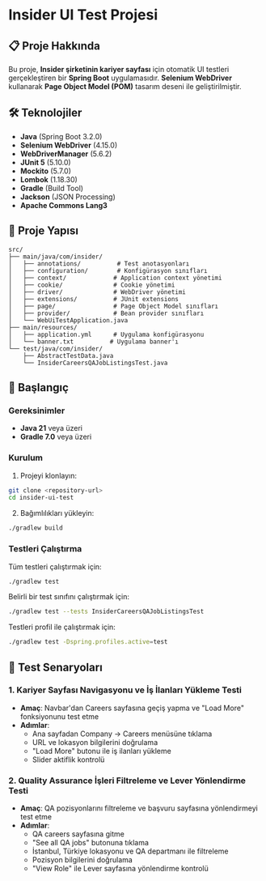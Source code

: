 # Insider UI Test Projesi

## 📋 Proje Hakkında

Bu proje, **Insider şirketinin kariyer sayfası** için otomatik UI testleri gerçekleştiren bir **Spring Boot** uygulamasıdır. **Selenium WebDriver** kullanarak **Page Object Model (POM)** tasarım deseni ile geliştirilmiştir.

## 🛠️ Teknolojiler

- **Java** (Spring Boot 3.2.0)
- **Selenium WebDriver** (4.15.0)
- **WebDriverManager** (5.6.2)
- **JUnit 5** (5.10.0)
- **Mockito** (5.7.0)
- **Lombok** (1.18.30)
- **Gradle** (Build Tool)
- **Jackson** (JSON Processing)
- **Apache Commons Lang3**

## 📁 Proje Yapısı

```
src/
├── main/java/com/insider/
│   ├── annotations/          # Test anotasyonları
│   ├── configuration/        # Konfigürasyon sınıfları
│   ├── context/             # Application context yönetimi
│   ├── cookie/              # Cookie yönetimi
│   ├── driver/              # WebDriver yönetimi
│   ├── extensions/          # JUnit extensions
│   ├── page/                # Page Object Model sınıfları
│   ├── provider/            # Bean provider sınıfları
│   └── WebUiTestApplication.java
├── main/resources/
│   ├── application.yml      # Uygulama konfigürasyonu
│   └── banner.txt          # Uygulama banner'ı
└── test/java/com/insider/
    ├── AbstractTestData.java
    └── InsiderCareersQAJobListingsTest.java
```

## 🚀 Başlangıç

### Gereksinimler

- **Java 21** veya üzeri
- **Gradle 7.0** veya üzeri

### Kurulum

1. Projeyi klonlayın:
```bash
git clone <repository-url>
cd insider-ui-test
```

2. Bağımlılıkları yükleyin:
```bash
./gradlew build
```

### Testleri Çalıştırma

Tüm testleri çalıştırmak için:
```bash
./gradlew test
```

Belirli bir test sınıfını çalıştırmak için:
```bash
./gradlew test --tests InsiderCareersQAJobListingsTest
```

Testleri profil ile çalıştırmak için:
```bash
./gradlew test -Dspring.profiles.active=test
```

## 🧪 Test Senaryoları

### 1. Kariyer Sayfası Navigasyonu ve İş İlanları Yükleme Testi
- **Amaç**: Navbar'dan Careers sayfasına geçiş yapma ve "Load More" fonksiyonunu test etme
- **Adımlar**:
  - Ana sayfadan Company → Careers menüsüne tıklama
  - URL ve lokasyon bilgilerini doğrulama
  - "Load More" butonu ile iş ilanları yükleme
  - Slider aktiflik kontrolü

### 2. Quality Assurance İşleri Filtreleme ve Lever Yönlendirme Testi
- **Amaç**: QA pozisyonlarını filtreleme ve başvuru sayfasına yönlendirmeyi test etme
- **Adımlar**:
  - QA careers sayfasına gitme
  - "See all QA jobs" butonuna tıklama
  - İstanbul, Türkiye lokasyonu ve QA departmanı ile filtreleme
  - Pozisyon bilgilerini doğrulama
  - "View Role" ile Lever sayfasına yönlendirme kontrolü
